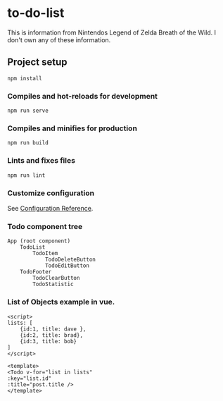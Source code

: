 # to-do-list

This is information from Nintendos Legend of Zelda Breath of the Wild. I don't own any of these information.

## Project setup

```
npm install
```

### Compiles and hot-reloads for development

```
npm run serve
```

### Compiles and minifies for production

```
npm run build
```

### Lints and fixes files

```
npm run lint
```

### Customize configuration

See [Configuration Reference](https://cli.vuejs.org/config/).

### Todo component tree

```
App (root component)
    TodoList
        TodoItem
            TodoDeleteButton
            TodoEditButton
    TodoFooter
        TodoClearButton
        TodoStatistic
```

### List of Objects example in vue.

```
<script>
lists: [
    {id:1, title: dave },
    {id:2, title: brad},
    {id:3, title: bob}
]
</script>

<template>
<Todo v-for="list in lists"
:key="list.id"
:title="post.title />
</template>
```

<!--
SORTS THE TODO
Todo.sort(function (a,b) {
    return a.title - b.title
})

 -->
